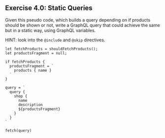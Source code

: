## Exercise 4.0: Static Queries

Given this pseudo code, which builds a query depending on if products should be shown or not, write a GraphQL query
that could achieve the same but in a static way, using GraphQL variables.

HINT: look into the `@include` and `@skip` directives.

```
let fetchProducts = shouldFetchProducts();
let productsFragment = null;

if fetchProducts {
  productsFragment = `
    products { name }
  `
}

query = `
  query {
    shop {
      name
      description
      ${productsFragment}
    }
  }
`

fetch(query)
```
